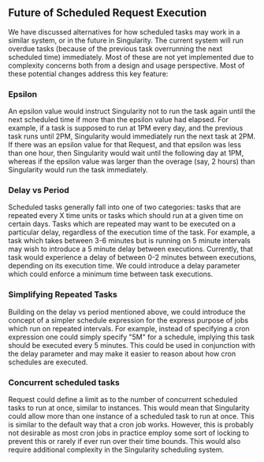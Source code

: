 ## Future of Scheduled Request Execution

We have discussed alternatives for how scheduled tasks may work in a similar system, or in the future in Singularity. The current system will run overdue tasks (because of the previous task overrunning the next scheduled time) immediately. Most of these are not yet implemented due to complexity concerns both from a design and usage perspective. Most of these potential changes address this key feature:

### Epsilon
An epsilon value would instruct Singularity not to run the task again until the next scheduled time if more than the epsilon value had elapsed. For example, if a task is supposed to run at 1PM every day, and the previous task runs until 2PM, Singularity would immediately run the next task at 2PM. If there was an epsilon value for that Request, and that epsilon was less than one hour, then Singularity would wait until the following day at 1PM, whereas if the epsilon value was larger than the overage (say, 2 hours) than Singularity would run the task immediately.

### Delay vs Period
Scheduled tasks generally fall into one of two categories: tasks that are repeated every X time units or tasks which should run at a given time on certain days. Tasks which are repeated may want to be executed on a particular delay, regardless of the execution time of the task. For example, a task which takes between 3-6 minutes but is running on 5 minute intervals may wish to introduce a 5 minute delay between executions. Currently, that task would experience a delay of between 0-2 minutes between executions, depending on its execution time. We could introduce a delay parameter which could enforce a minimum time between task executions.
 
### Simplifying Repeated Tasks
Building on the delay vs period mentioned above, we could introduce the concept of a simpler schedule expression for the express purpose of jobs which run on repeated intervals. For example, instead of specifying a cron expression one could simply specify "5M" for a schedule, implying this task should be executed every 5 minutes. This could be used in conjunction with the delay parameter and may make it easier to reason about how cron schedules are executed.

### Concurrent scheduled tasks
Request could define a limit as to the number of concurrent scheduled tasks to run at once, similar to instances. This would mean that Singularity could allow more than one instance of a scheduled task to run at once. This is similar to the default way that a cron job works. However, this is probably not desirable as most cron jobs in practice employ some sort of locking to prevent this or rarely if ever run over their time bounds. This would also require additional complexity in the Singularity scheduling system.
